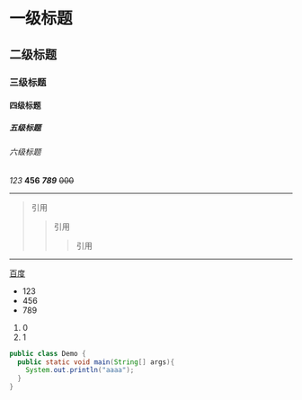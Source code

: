 # 一级标题
## 二级标题
### 三级标题
#### 四级标题
##### 五级标题
###### 六级标题

*123*
**456**
***789***
~~000~~

---

>引用
>>引用
>>>引用

---

[百度](http://www.baidu.com)

- 123
- 456
- 789

1. 0
2. 1

```java
public class Demo {
  public static void main(String[] args){
    System.out.println("aaaa");
  }
}
```

